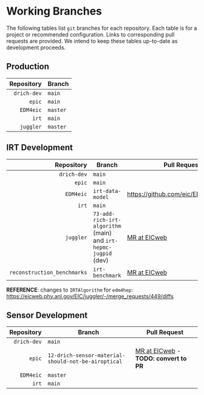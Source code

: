 # Working Branches

The following tables list `git` branches for each repository. Each table is for a 
project or recommended configuration. Links to corresponding pull requests are provided.
We intend to keep these tables up-to-date as development proceeds.

## Production
| Repository                  | Branch   |
| --:                         | ---      |
| `drich-dev`                 | `main`   |
| `epic`                      | `main`   |
| `EDM4eic`                   | `master` |
| `irt`                       | `main`   |
| `juggler`                   | `master` |

## IRT Development
| Repository                  | Branch                                                          | Pull Request                                                                                             |
| --:                         | ---                                                             | ---                                                                                                      |
| `drich-dev`                 | `main`                                                          |                                                                                                          |
| `epic`                      | `main`                                                          |                                                                                                          |
| `EDM4eic`                   | `irt-data-model`                                                | https://github.com/eic/EDM4eic/pull/1                                                                    |
| `irt`                       | `main`                                                          |                                                                                                          |
| `juggler`                   | `73-add-rich-irt-algorithm` (main) and `irt-hepmc-jugpid` (dev) | [MR at EICweb](https://eicweb.phy.anl.gov/EIC/juggler/-/merge_requests/377)                              |
| `reconstruction_benchmarks` | `irt-benchmark`                                                 | [MR at EICweb](https://eicweb.phy.anl.gov/EIC/benchmarks/reconstruction_benchmarks/-/merge_requests/222) |

**REFERENCE**: changes to `IRTAlgorithm` for `edm4hep`: <https://eicweb.phy.anl.gov/EIC/juggler/-/merge_requests/449/diffs>

## Sensor Development
| Repository  | Branch                                              | Pull Request                                                                                                 |
| --:         | ---                                                 | ---                                                                                                          |
| `drich-dev` | `main`                                              |                                                                                                              |
| `epic`      | `12-drich-sensor-material-should-not-be-airoptical` | [MR at EICweb](https://eicweb.phy.anl.gov/EIC/detectors/ecce/-/merge_requests/28) - **TODO: convert to PR**  |
| `EDM4eic`   | `master`                                            |                                                                                                              |
| `irt`       | `main`                                              |                                                                                                              |
